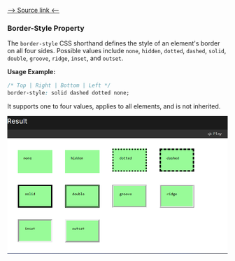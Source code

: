 

[--> Source link <--](https://developer.mozilla.org/en-US/docs/Web/CSS/border-style#examples)
### Border-Style Property
The `border-style` CSS shorthand defines the style of an element's border on all four sides. Possible values include `none`, `hidden`, `dotted`, `dashed`, `solid`, `double`, `groove`, `ridge`, `inset`, and `outset`. 

**Usage Example:**
```css
/* Top | Right | Bottom | Left */
border-style: solid dashed dotted none;
``` 

It supports one to four values, applies to all elements, and is not inherited.

![alt text](image.png)

